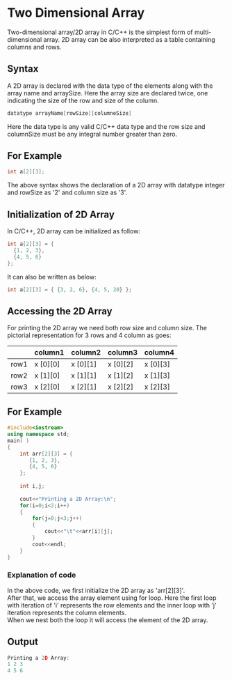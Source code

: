 # Two Dimensional Array   

Two-dimensional array/2D array in C/C++ is the simplest form of multi-dimensional array. 2D array can be also interpreted as a table containing columns and rows.  

## Syntax  

A 2D array is declared with the data type of the elements along with the array name and arraySize. Here the array size are declared twice, one indicating the size of the row and size of the column.  

```c++
datatype arrayName[rowSize][columneSize]
```
Here the data type is any valid C/C++ data type and the row size and columnSize must be any integral number greater than zero.  

## For Example
```c++
int a[2][3];
```
The above syntax shows the declaration of a 2D array with datatype integer and rowSize as '2' and column size as '3'.  

## Initialization of 2D Array  

In C/C++, 2D array can be initialized as follow:

```c++
int a[2][3] = {
  {1, 2, 3},
  {4, 5, 6}
}; 
```
It can also be written as below:

```c++
int a[2][3] = { {3, 2, 6}, {4, 5, 20} }; 
```  
## Accessing the 2D Array  

For printing the 2D array we need both row size and column size. The pictorial representation for 3 rows and 4 column as goes:

|      | column1 | column2 | column3 | column4 |
|------|---------|---------|---------|---------|
| row1 | x [0][0] | x [0][1] | x [0][2] | x [0][3] |
| row2 | x [1][0] | x [1][1] | x [1][2] | x [1][3] |
| row3 | x [2][0] | x [2][1] | x [2][2] | x [2][3] |


## For Example 

```c++
#include<iostream>
using namespace std; 
main( ) 
{  
    int arr[2][3] = {
       {1, 2, 3},
       {4, 5, 6}
    }; 
         
    int i,j;
     
    cout<<"Printing a 2D Array:\n";
    for(i=0;i<2;i++)
    {
        for(j=0;j<3;j++)
        {
            cout<<"\t"<<arr[i][j];
        }
        cout<<endl;
    }
}
```
### Explanation of code 

In the above code, we first initialize the 2D array as 'arr[2][3]'.  
After that, we access the array element using for loop. Here the first loop with iteration of 'i' represents the row elements and the inner loop with 'j' iteration represents the column elements.  
When we nest both the loop it will access the element of the 2D array.  

## Output  

```c++
Printing a 2D Array:
1 2 3
4 5 6
```

